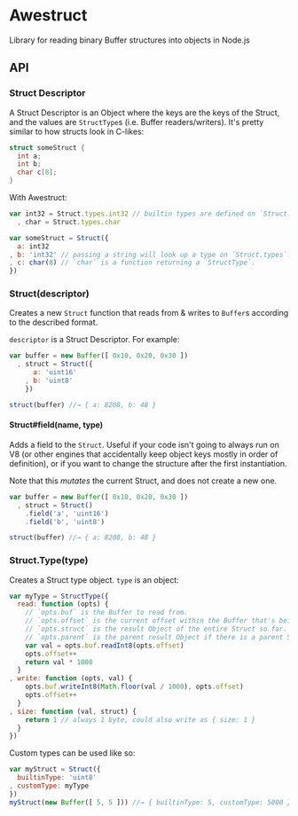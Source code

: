 Awestruct
=========

Library for reading binary Buffer structures into objects in Node.js

## API

### Struct Descriptor

A Struct Descriptor is an Object where the keys are the keys of the Struct, and the values are `StructType`s (i.e. Buffer readers/writers). It's pretty similar to how structs look in C-likes:

```c
struct someStruct {
  int a;
  int b;
  char c[8];
}
```

With Awestruct:
```javascript
var int32 = Struct.types.int32 // builtin types are defined on `Struct.types`.
  , char = Struct.types.char

var someStruct = Struct({
  a: int32
, b: 'int32' // passing a string will look up a type on `Struct.types`.
, c: char(8) // `char` is a function returning a `StructType`.
})
```

### Struct(descriptor)

Creates a new `Struct` function that reads from & writes to `Buffer`s according to the described format.

`descriptor` is a Struct Descriptor. For example:

```javascript
var buffer = new Buffer([ 0x10, 0x20, 0x30 ])
  , struct = Struct({
      a: 'uint16'
    , b: 'uint8'
    })

struct(buffer) //→ { a: 8208, b: 48 }
```

#### Struct#field(name, type)

Adds a field to the `Struct`. Useful if your code isn't going to always run on V8 (or other engines that accidentally keep object keys mostly in order of definition), or if you want to change the structure after the first instantiation.

Note that this *mutates* the current Struct, and does not create a new one.

```javascript
var buffer = new Buffer([ 0x10, 0x20, 0x30 ])
  , struct = Struct()
    .field('a', 'uint16')
    .field('b', 'uint8')

struct(buffer) //→ { a: 8208, b: 48 }
```

### Struct.Type(type)

Creates a Struct type object. `type` is an object:
```javascript
var myType = StructType({
  read: function (opts) {
    // `opts.buf` is the Buffer to read from.
    // `opts.offset` is the current offset within the Buffer that's being read. Make sure to increment this appropriately when you're done reading.
    // `opts.struct` is the result Object of the entire Struct so far. You'll only want to use this with the Struct.get* methods, usually.
    // `opts.parent` is the parent result Object if there is a parent Struct. (as in `Struct({ sub: Struct({}) })`)
    var val = opts.buf.readInt8(opts.offset)
    opts.offset++
    return val * 1000
  }
, write: function (opts, val) {
    opts.buf.writeInt8(Math.floor(val / 1000), opts.offset)
    opts.offset++
  }
, size: function (val, struct) {
    return 1 // always 1 byte, could also write as { size: 1 }
  }
})
```

Custom types can be used like so:
```javascript
var myStruct = Struct({
  builtinType: 'uint8'
, customType: myType
})
myStruct(new Buffer([ 5, 5 ])) //→ { builtinType: 5, customType: 5000 }
```